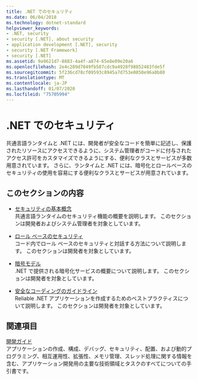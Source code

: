 ```yaml
---
title: .NET でのセキュリティ
ms.date: 06/04/2018
ms.technology: dotnet-standard
helpviewer_keywords:
- .NET, security
- security [.NET], about security
- application development [.NET], security
- security [.NET Framework]
- security [.NET]
ms.assetid: 9a9621d7-8883-4a4f-a874-65e8e09e20a6
ms.openlocfilehash: 2e4c289d7049fb587cdc9a4928f98852483fde5f
ms.sourcegitcommit: 5f236cd78cf09593c8945a7d753e0850e96a0b80
ms.translationtype: MT
ms.contentlocale: ja-JP
ms.lasthandoff: 01/07/2020
ms.locfileid: "75705994"
---
```

# <a name="security-in-net"></a>.NET でのセキュリティ

共通言語ランタイムと .NET には、開発者が安全なコードを簡単に記述し、保護されたリソースにアクセスできるように、システム管理者がコードに付与されたアクセス許可をカスタマイズできるようにする、便利なクラスとサービスが多数用意されています。 さらに、ランタイムと .NET には、暗号化とロールベースのセキュリティの使用を容易にする便利なクラスとサービスが用意されています。

## <a name="in-this-section"></a>このセクションの内容

- [セキュリティの基本概念](key-security-concepts.md)  
共通言語ランタイムのセキュリティ機能の概要を説明します。 このセクションは開発者およびシステム管理者を対象としています。

- [ロール ベースのセキュリティ](role-based-security.md)  
コード内でロール ベースのセキュリティと対話する方法について説明します。 このセクションは開発者を対象としています。

- [暗号モデル](cryptography-model.md)  
.NET で提供される暗号化サービスの概要について説明します。 このセクションは開発者を対象としています。

- [安全なコーディングのガイドライン](secure-coding-guidelines.md)  
Reliable .NET アプリケーションを作成するためのベストプラクティスについて説明します。 このセクションは開発者を対象としています。

## <a name="related-sections"></a>関連項目

[開発ガイド](../../framework/development-guide.md)  
アプリケーションの作成、構成、デバッグ、セキュリティ、配置、および動的プログラミング、相互運用性、拡張性、メモリ管理、スレッド処理に関する情報を含む、アプリケーション開発用の主要な技術領域とタスクのすべてについての手引書です。
